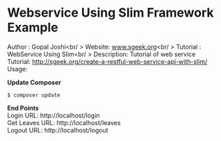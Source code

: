 # Webservice Using Slim Framework Example 

Author : Gopal Joshi<br/ >
Website: www.sgeek.org<br/ >
Tutorial : WebService Using Slim<br/ >
Description: Tutorial of web service  <br>
Tutorial: http://sgeek.org/create-a-restful-web-service-api-with-slim/<br>
Usage:

<b>Update Composer</b>
<pre><code>$ composer update</code></pre>

<b>End Points</b><br/>
Login URL: http://localhost/login<br/>
Get Leaves URL: http://localhost/leaves<br/>
Logout URL: http://localhost/logout<br/>

